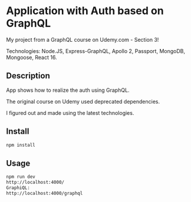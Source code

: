# Application with Auth based on GraphQL

My project from a GraphQL course on Udemy.com - Section 3!

Technologies: Node.JS, Express-GraphQL, Apollo 2, Passport, MongoDB, Mongoose, React 16.

## Description

App shows how to realize the auth using GraphQL.

The original course on Udemy used deprecated dependencies.

I figured out and made using the latest technologies.


## Install

````bash
npm install
````

## Usage

````bash
npm run dev
http://localhost:4000/
GraphiQL:
http://localhost:4000/graphql
````


